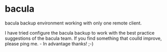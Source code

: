# bacula
bacula backup environment working with only one remote client.

I have tried configure the bacula backup to work with the best practice suggestions of the bacula team. If you find something that coulld improve, please ping me. - In advantage thanks! ;-)
